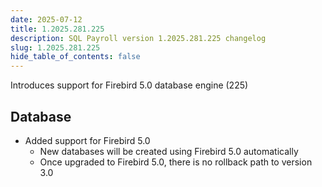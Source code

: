 ```yaml
---
date: 2025-07-12
title: 1.2025.281.225
description: SQL Payroll version 1.2025.281.225 changelog
slug: 1.2025.281.225
hide_table_of_contents: false
---
```


Introduces support for Firebird 5.0 database engine (225)

<!-- truncate -->

## Database

- Added support for Firebird 5.0
  - New databases will be created using Firebird 5.0 automatically
  - Once upgraded to Firebird 5.0, there is no rollback path to version 3.0
